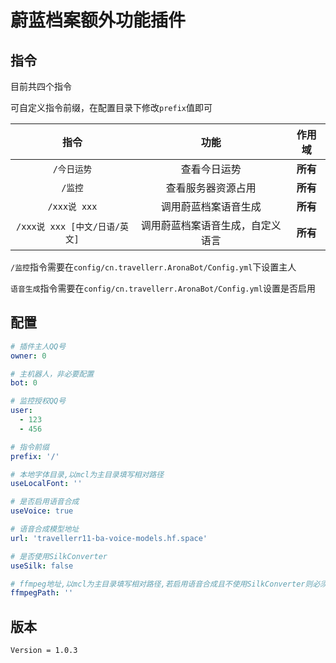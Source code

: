 # 蔚蓝档案额外功能插件
## 指令
目前共四个指令

可自定义指令前缀，在配置目录下修改`prefix`值即可

| 指令 | 功能 | 作用域 |
| :------------: | :------------: | :------------: |
| `/今日运势` | 查看今日运势 | **所有** |
| `/监控` | 查看服务器资源占用 | **所有** |
| `/xxx说 xxx` | 调用蔚蓝档案语音生成 | **所有**|
| `/xxx说 xxx [中文/日语/英文]` | 调用蔚蓝档案语音生成，自定义语言 | **所有** |

`/监控`指令需要在`config/cn.travellerr.AronaBot/Config.yml`下设置主人

`语音生成`指令需要在`config/cn.travellerr.AronaBot/Config.yml`设置是否启用

## 配置

```yaml
# 插件主人QQ号
owner: 0

# 主机器人，非必要配置
bot: 0

# 监控授权QQ号
user:
  - 123
  - 456

# 指令前缀
prefix: '/'

# 本地字体目录,以mcl为主目录填写相对路径
useLocalFont: ''

# 是否启用语音合成
useVoice: true

# 语音合成模型地址
url: 'travellerr11-ba-voice-models.hf.space'

# 是否使用SilkConverter
useSilk: false

# ffmpeg地址,以mcl为主目录填写相对路径,若启用语音合成且不使用SilkConverter则必须填写ffmpeg路径
ffmpegPath: ''
```

## 版本
`Version = 1.0.3`
